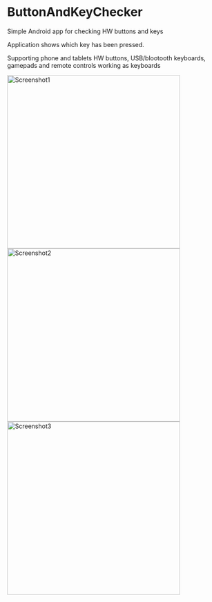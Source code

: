 # ButtonAndKeyChecker
Simple Android app for checking HW buttons and keys

Application shows which key has been pressed.

Supporting phone and tablets HW buttons, USB/blootooth keyboards, gamepads and remote controls working as keyboards

<img src="https://raw.github.com/petrj/ButtonAndKeyChecker/master/Graphics/Screenshot1.png" width="400" alt="Screenshot1"/>
<img src="https://raw.github.com/petrj/ButtonAndKeyChecker/master/Graphics/Screenshot2.png" width="400" alt="Screenshot2"/>
<img src="https://raw.github.com/petrj/ButtonAndKeyChecker/master/Graphics/Screenshot3.png" width="400" alt="Screenshot3"/>